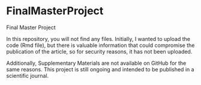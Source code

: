 # FinalMasterProject
Final Master Project

In this repository, you will not find any files. Initially, I wanted to upload the code (Rmd file), but there is valuable information that could compromise the publication of the article, so for security reasons, it has not been uploaded.

Additionally, Supplementary Materials are not available on GitHub for the same reasons. This project is still ongoing and intended to be published in a scientific journal.
